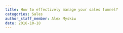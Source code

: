 ```yaml
---
title: How to effectively manage your sales funnel?
categories: Sales
author_staff_member: Alex Myskiw
date: 2018-10-18
---
```


